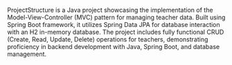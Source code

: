 ProjectStructure is a Java project showcasing the implementation of the 
Model-View-Controller (MVC) pattern for managing teacher data. 
Built using Spring Boot framework, it utilizes Spring Data JPA for database interaction
with an H2 in-memory database. The project includes fully functional CRUD
(Create, Read, Update, Delete) operations for teachers, 
demonstrating proficiency in backend development with Java, 
Spring Boot, and database management.